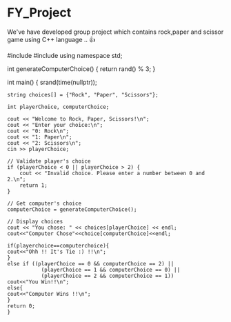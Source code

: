 # FY_Project
We've have developed group project which contains rock,paper and scissor game using C++ language .. 👍

#include <iostream>
#include <ctime>
using namespace std;

int generateComputerChoice() {
    return rand() % 3; 
}

int main() {
    srand(time(nullptr));
    
    string choices[] = {"Rock", "Paper", "Scissors"};

    int playerChoice, computerChoice;

    cout << "Welcome to Rock, Paper, Scissors!\n";
    cout << "Enter your choice:\n";
    cout << "0: Rock\n";
    cout << "1: Paper\n";
    cout << "2: Scissors\n";
    cin >> playerChoice;

    // Validate player's choice
    if (playerChoice < 0 || playerChoice > 2) {
        cout << "Invalid choice. Please enter a number between 0 and 2.\n";
        return 1;
    }

    // Get computer's choice
    computerChoice = generateComputerChoice();

    // Display choices
    cout << "You chose: " << choices[playerChoice] << endl;
    cout<<"Computer Chose"<<choice[computerChoice]<<endl;

    if(playerchoice==computerchoice){
    cout<<"Ohh !! It's Tie :) !!\n";
    }
    else if ((playerChoice == 0 && computerChoice == 2) ||
               (playerChoice == 1 && computerChoice == 0) ||
               (playerChoice == 2 && computerChoice == 1))
    cout<<"You Win!!\n";
    else{
    cout<<"Computer Wins !!\n";
    }
    return 0;
    }
    
    






